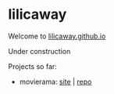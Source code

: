 # lilicaway
Welcome to [lilicaway.github.io](https://lilicaway.github.io/)

Under construction

Projects so far:

 * movierama: [site](https://lilicaway.github.io/movierama/) | [repo](https://github.com/lilicaway/movierama)
